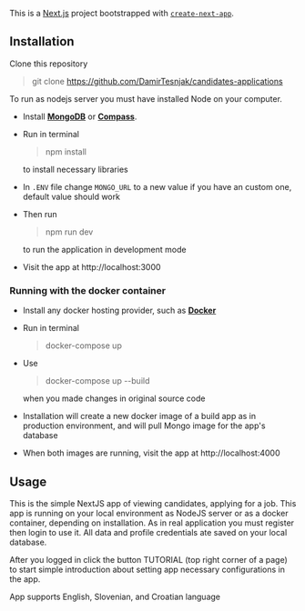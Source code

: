 This is a [Next.js](https://nextjs.org) project bootstrapped with [`create-next-app`](https://nextjs.org/docs/app/api-reference/cli/create-next-app).

## Installation

Clone this repository
> git clone https://github.com/DamirTesnjak/candidates-applications


To run as nodejs server you must have installed Node on your computer.

- Install **[MongoDB](https://www.mongodb.com/products/self-managed/community-edition)** or **[Compass](https://www.mongodb.com/products/tools/compass)**.
- Run in terminal

  > npm install

  to install necessary libraries

- In `.ENV` file change `MONGO_URL` to a new value if you have an custom one, default value should work

- Then run

  > npm run dev

  to run the application in development mode

- Visit the app at http://localhost:3000

### Running with the docker container

- Install any docker hosting provider, such as **[Docker](https://www.docker.com/)**

- Run in terminal

  > docker-compose up

- Use

  > docker-compose up --build

  when you made changes in original source code

- Installation will create a new docker image of a build app as in production environment,
  and will pull Mongo image for the app's database

- When both images are running, visit the app at http://localhost:4000

## Usage

This is the simple NextJS app of viewing candidates, applying for a job. This app is running on your local environment as
NodeJS server or as a docker container, depending on installation. As in real application you must
register then login to use it. All data and profile credentials ate saved on your local database.

After you logged in click the button TUTORIAL (top right corner of a page) to start simple introduction about setting app
necessary configurations in the app.  

App supports English, Slovenian, and Croatian language